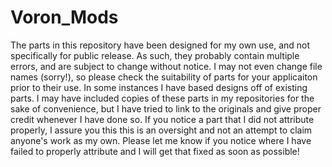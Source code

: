 # Voron_Mods

The parts in this repository have been designed for my own use, and not specifically for public release.  As such, they probably contain multiple errors, and are subject to change without notice.  I may not even change file names (sorry!), so please check the suitability of parts for your applicaiton prior to their use.  In some instances I have based designs off of existing parts.  I may have included copies of these parts in my repositories for the sake of convenience, but I have tried to link to the originals and give proper credit whenever I have done so.  If you notice a part that I did not attribute properly, I assure you this this is an oversight and not an attempt to claim anyone's work as my own. Please let me know if you notice where I have failed to properly attribute and I will get that fixed as soon as possible!
